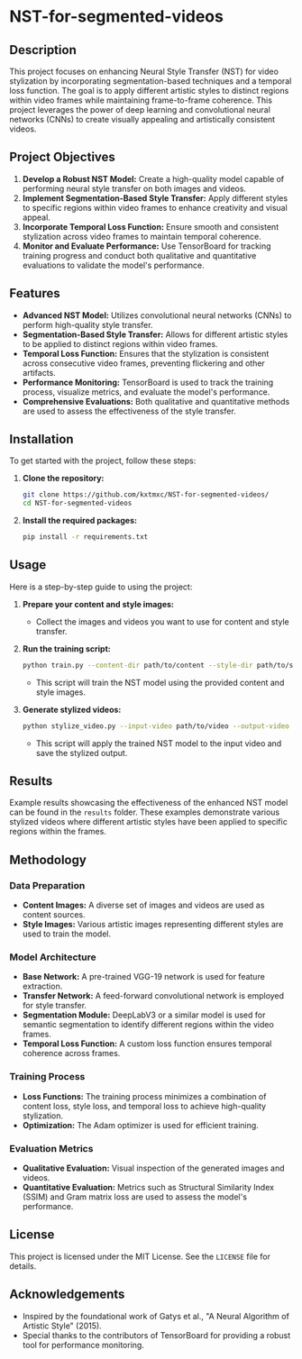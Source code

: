 # NST-for-segmented-videos


## Description
This project focuses on enhancing Neural Style Transfer (NST) for video stylization by incorporating segmentation-based techniques and a temporal loss function. The goal is to apply different artistic styles to distinct regions within video frames while maintaining frame-to-frame coherence. This project leverages the power of deep learning and convolutional neural networks (CNNs) to create visually appealing and artistically consistent videos.

## Project Objectives
1. **Develop a Robust NST Model:** Create a high-quality model capable of performing neural style transfer on both images and videos.
2. **Implement Segmentation-Based Style Transfer:** Apply different styles to specific regions within video frames to enhance creativity and visual appeal.
3. **Incorporate Temporal Loss Function:** Ensure smooth and consistent stylization across video frames to maintain temporal coherence.
4. **Monitor and Evaluate Performance:** Use TensorBoard for tracking training progress and conduct both qualitative and quantitative evaluations to validate the model's performance.

## Features
- **Advanced NST Model:** Utilizes convolutional neural networks (CNNs) to perform high-quality style transfer.
- **Segmentation-Based Style Transfer:** Allows for different artistic styles to be applied to distinct regions within video frames.
- **Temporal Loss Function:** Ensures that the stylization is consistent across consecutive video frames, preventing flickering and other artifacts.
- **Performance Monitoring:** TensorBoard is used to track the training process, visualize metrics, and evaluate the model's performance.
- **Comprehensive Evaluations:** Both qualitative and quantitative methods are used to assess the effectiveness of the style transfer.

## Installation
To get started with the project, follow these steps:

1. **Clone the repository:**
   ```bash
   git clone https://github.com/kxtmxc/NST-for-segmented-videos/
   cd NST-for-segmented-videos
   ```

2. **Install the required packages:**
   ```bash
   pip install -r requirements.txt
   ```

## Usage
Here is a step-by-step guide to using the project:

1. **Prepare your content and style images:**
   - Collect the images and videos you want to use for content and style transfer.
   
2. **Run the training script:**
   ```bash
   python train.py --content-dir path/to/content --style-dir path/to/style
   ```
   - This script will train the NST model using the provided content and style images.

3. **Generate stylized videos:**
   ```bash
   python stylize_video.py --input-video path/to/video --output-video path/to/output
   ```
   - This script will apply the trained NST model to the input video and save the stylized output.

## Results
Example results showcasing the effectiveness of the enhanced NST model can be found in the `results` folder. These examples demonstrate various stylized videos where different artistic styles have been applied to specific regions within the frames.

## Methodology
### Data Preparation
- **Content Images:** A diverse set of images and videos are used as content sources.
- **Style Images:** Various artistic images representing different styles are used to train the model.

### Model Architecture
- **Base Network:** A pre-trained VGG-19 network is used for feature extraction.
- **Transfer Network:** A feed-forward convolutional network is employed for style transfer.
- **Segmentation Module:** DeepLabV3 or a similar model is used for semantic segmentation to identify different regions within the video frames.
- **Temporal Loss Function:** A custom loss function ensures temporal coherence across frames.

### Training Process
- **Loss Functions:** The training process minimizes a combination of content loss, style loss, and temporal loss to achieve high-quality stylization.
- **Optimization:** The Adam optimizer is used for efficient training.

### Evaluation Metrics
- **Qualitative Evaluation:** Visual inspection of the generated images and videos.
- **Quantitative Evaluation:** Metrics such as Structural Similarity Index (SSIM) and Gram matrix loss are used to assess the model's performance.

## License
This project is licensed under the MIT License. See the `LICENSE` file for details.

## Acknowledgements
- Inspired by the foundational work of Gatys et al., "A Neural Algorithm of Artistic Style" (2015).
- Special thanks to the contributors of TensorBoard for providing a robust tool for performance monitoring.
